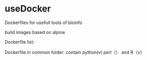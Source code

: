 # useDocker

Dockerfiles for usefull tools of bioinfo

build images based on alpine

Dockerfile list:

Dockerfile in common folder:
  contain python(v) perl（） and R（v）
